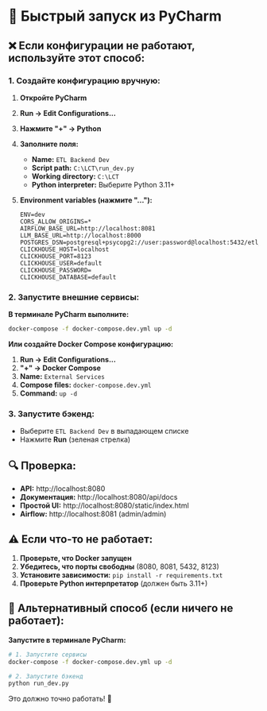 # 🚀 Быстрый запуск из PyCharm

## ❌ Если конфигурации не работают, используйте этот способ:

### 1. Создайте конфигурацию вручную:

1. **Откройте PyCharm**
2. **Run → Edit Configurations...**
3. **Нажмите "+" → Python**
4. **Заполните поля:**
   - **Name:** `ETL Backend Dev`
   - **Script path:** `C:\LCT\run_dev.py`
   - **Working directory:** `C:\LCT`
   - **Python interpreter:** Выберите Python 3.11+

5. **Environment variables (нажмите "..."):**
   ```
   ENV=dev
   CORS_ALLOW_ORIGINS=*
   AIRFLOW_BASE_URL=http://localhost:8081
   LLM_BASE_URL=http://localhost:8000
   POSTGRES_DSN=postgresql+psycopg2://user:password@localhost:5432/etl_db
   CLICKHOUSE_HOST=localhost
   CLICKHOUSE_PORT=8123
   CLICKHOUSE_USER=default
   CLICKHOUSE_PASSWORD=
   CLICKHOUSE_DATABASE=default
   ```

### 2. Запустите внешние сервисы:

**В терминале PyCharm выполните:**
```bash
docker-compose -f docker-compose.dev.yml up -d
```

**Или создайте Docker Compose конфигурацию:**
1. **Run → Edit Configurations...**
2. **"+" → Docker Compose**
3. **Name:** `External Services`
4. **Compose files:** `docker-compose.dev.yml`
5. **Command:** `up -d`

### 3. Запустите бэкенд:

- Выберите `ETL Backend Dev` в выпадающем списке
- Нажмите **Run** (зеленая стрелка)

## 🔍 Проверка:

- **API:** http://localhost:8080
- **Документация:** http://localhost:8080/api/docs
- **Простой UI:** http://localhost:8080/static/index.html
- **Airflow:** http://localhost:8081 (admin/admin)

## ⚠️ Если что-то не работает:

1. **Проверьте, что Docker запущен**
2. **Убедитесь, что порты свободны** (8080, 8081, 5432, 8123)
3. **Установите зависимости:** `pip install -r requirements.txt`
4. **Проверьте Python интерпретатор** (должен быть 3.11+)

## 🐛 Альтернативный способ (если ничего не работает):

**Запустите в терминале PyCharm:**
```bash
# 1. Запустите сервисы
docker-compose -f docker-compose.dev.yml up -d

# 2. Запустите бэкенд
python run_dev.py
```

Это должно точно работать! 🎉
